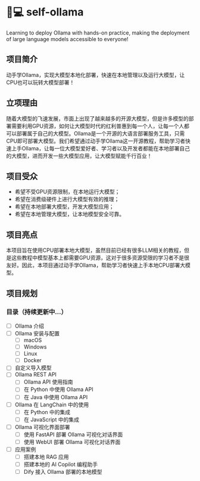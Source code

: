 # 🦙💻 self-ollama
Learning to deploy Ollama with hands-on practice, making the deployment of large language models accessible to everyone!

## 项目简介
动手学Ollama，实现大模型本地化部署，快速在本地管理以及运行大模型，让CPU也可以玩转大模型部署！

## 立项理由
随着大模型的飞速发展，市面上出现了越来越多的开源大模型，但是许多模型的部署需要利用GPU资源，如何让大模型时代的红利普惠到每一个人，让每一个人都可以部署属于自己的大模型。Ollama是一个开源的大语言部署服务工具，只需CPU即可部署大模型。我们希望通过动手学Ollama这一开源教程，帮助学习者快速上手Ollama，让每一位大模型爱好者、学习者以及开发者都能在本地部署自己的大模型，进而开发一些大模型应用，让大模型赋能千行百业！

## 项目受众
- 希望不受GPU资源限制，在本地运行大模型；
- 希望在消费级硬件上进行大模型有效的推理；
- 希望在本地部署大模型，开发大模型应用；
- 希望在本地管理大模型，让本地模型安全可靠。

## 项目亮点
本项目旨在使用CPU部署本地大模型，虽然目前已经有很多LLM相关的教程，但是这些教程中模型基本上都需要GPU资源，这对于很多资源受限的学习者不是很友好。因此，本项目通过动手学Ollama，帮助学习者快速上手本地CPU部署大模型。

## 项目规划
### 目录（持续更新中...）
- [ ] Ollama 介绍
- [ ] Ollama 安装与配置
  - [ ] macOS
  - [ ] Windows
  - [ ] Linux
  - [ ] Docker
- [ ] 自定义导入模型
- [ ] Ollama REST API
  - [ ] Ollama API 使用指南
  - [ ] 在 Python 中使用 Ollama API
  - [ ] 在 Java 中使用 Ollama API
- [ ] Ollama 在 LangChain 中的使用
    - [ ] 在 Python 中的集成
    - [ ] 在 JavaScript 中的集成
- [ ] Ollama 可视化界面部署
    - [ ] 使用 FastAPI 部署 Ollama 可视化对话界面
    - [ ] 使用 WebUI 部署 Ollama 可视化对话界面
- [ ] 应用案例
    - [ ] 搭建本地 RAG 应用
    - [ ] 搭建本地的 AI Copilot 编程助手
    - [ ] Dify 接入 Ollama 部署的本地模型
